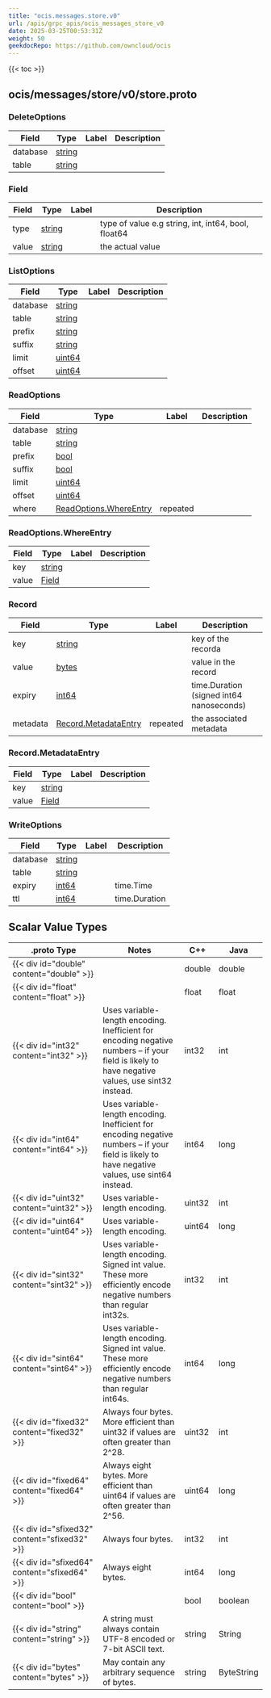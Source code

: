 ```yaml
---
title: "ocis.messages.store.v0"
url: /apis/grpc_apis/ocis_messages_store_v0
date: 2025-03-25T00:53:31Z
weight: 50
geekdocRepo: https://github.com/owncloud/ocis
---
```


{{< toc >}}



## ocis/messages/store/v0/store.proto

### DeleteOptions



| Field | Type | Label | Description |
| ----- | ---- | ----- | ----------- |
| database | [string](#string) |  |  |
| table | [string](#string) |  |  |

### Field



| Field | Type | Label | Description |
| ----- | ---- | ----- | ----------- |
| type | [string](#string) |  | type of value e.g string, int, int64, bool, float64 |
| value | [string](#string) |  | the actual value |

### ListOptions



| Field | Type | Label | Description |
| ----- | ---- | ----- | ----------- |
| database | [string](#string) |  |  |
| table | [string](#string) |  |  |
| prefix | [string](#string) |  |  |
| suffix | [string](#string) |  |  |
| limit | [uint64](#uint64) |  |  |
| offset | [uint64](#uint64) |  |  |

### ReadOptions



| Field | Type | Label | Description |
| ----- | ---- | ----- | ----------- |
| database | [string](#string) |  |  |
| table | [string](#string) |  |  |
| prefix | [bool](#bool) |  |  |
| suffix | [bool](#bool) |  |  |
| limit | [uint64](#uint64) |  |  |
| offset | [uint64](#uint64) |  |  |
| where | [ReadOptions.WhereEntry](#readoptionswhereentry) | repeated |  |

### ReadOptions.WhereEntry



| Field | Type | Label | Description |
| ----- | ---- | ----- | ----------- |
| key | [string](#string) |  |  |
| value | [Field](#field) |  |  |

### Record



| Field | Type | Label | Description |
| ----- | ---- | ----- | ----------- |
| key | [string](#string) |  | key of the recorda |
| value | [bytes](#bytes) |  | value in the record |
| expiry | [int64](#int64) |  | time.Duration (signed int64 nanoseconds) |
| metadata | [Record.MetadataEntry](#recordmetadataentry) | repeated | the associated metadata |

### Record.MetadataEntry



| Field | Type | Label | Description |
| ----- | ---- | ----- | ----------- |
| key | [string](#string) |  |  |
| value | [Field](#field) |  |  |

### WriteOptions



| Field | Type | Label | Description |
| ----- | ---- | ----- | ----------- |
| database | [string](#string) |  |  |
| table | [string](#string) |  |  |
| expiry | [int64](#int64) |  | time.Time |
| ttl | [int64](#int64) |  | time.Duration |


## Scalar Value Types

| .proto Type | Notes | C++ | Java |
| ----------- | ----- | --- | ---- |
| {{< div id="double" content="double" >}} |  | double | double |
| {{< div id="float" content="float" >}} |  | float | float |
| {{< div id="int32" content="int32" >}} | Uses variable-length encoding. Inefficient for encoding negative numbers – if your field is likely to have negative values, use sint32 instead. | int32 | int |
| {{< div id="int64" content="int64" >}} | Uses variable-length encoding. Inefficient for encoding negative numbers – if your field is likely to have negative values, use sint64 instead. | int64 | long |
| {{< div id="uint32" content="uint32" >}} | Uses variable-length encoding. | uint32 | int |
| {{< div id="uint64" content="uint64" >}} | Uses variable-length encoding. | uint64 | long |
| {{< div id="sint32" content="sint32" >}} | Uses variable-length encoding. Signed int value. These more efficiently encode negative numbers than regular int32s. | int32 | int |
| {{< div id="sint64" content="sint64" >}} | Uses variable-length encoding. Signed int value. These more efficiently encode negative numbers than regular int64s. | int64 | long |
| {{< div id="fixed32" content="fixed32" >}} | Always four bytes. More efficient than uint32 if values are often greater than 2^28. | uint32 | int |
| {{< div id="fixed64" content="fixed64" >}} | Always eight bytes. More efficient than uint64 if values are often greater than 2^56. | uint64 | long |
| {{< div id="sfixed32" content="sfixed32" >}} | Always four bytes. | int32 | int |
| {{< div id="sfixed64" content="sfixed64" >}} | Always eight bytes. | int64 | long |
| {{< div id="bool" content="bool" >}} |  | bool | boolean |
| {{< div id="string" content="string" >}} | A string must always contain UTF-8 encoded or 7-bit ASCII text. | string | String |
| {{< div id="bytes" content="bytes" >}} | May contain any arbitrary sequence of bytes. | string | ByteString |

